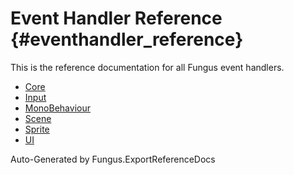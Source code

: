 # Event Handler Reference {#eventhandler_reference}

This is the reference documentation for all Fungus event handlers.

* [Core](core_events)
* [Input](input_events)
* [MonoBehaviour](monobehaviour_events)
* [Scene](scene_events)
* [Sprite](sprite_events)
* [UI](ui_events)

Auto-Generated by Fungus.ExportReferenceDocs